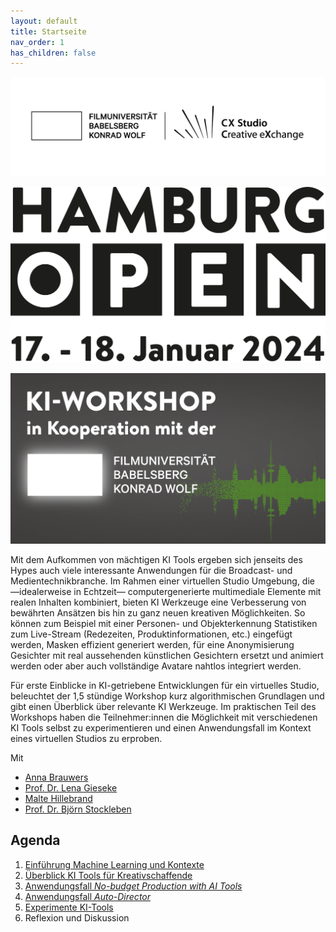 ```yaml
---
layout: default
title: Startseite
nav_order: 1
has_children: false
---
```



[![filmuni](./praesentationen/grundlagen/img/cx_filmuni_logo.png)](https://www.filmuniversitaet.de/filmuni/institute/cxstudio)
  
  

![op24_logo](img/op24_logo_datum_jpg_72dpi.jpg)
  
  
![op24_Klworksho](img/op24_Klworkshop_eTicket_Grafik_1035x561px_V2_RGB_DE.png)


Mit dem Aufkommen von mächtigen KI Tools ergeben sich jenseits des Hypes auch viele interessante Anwendungen für die Broadcast- und Medientechnikbranche. Im Rahmen einer virtuellen Studio Umgebung, die —idealerweise in Echtzeit— computergenerierte multimediale Elemente mit realen Inhalten kombiniert, bieten KI Werkzeuge eine Verbesserung von bewährten Ansätzen bis hin zu ganz neuen kreativen Möglichkeiten. So können zum Beispiel mit einer Personen- und Objekterkennung Statistiken zum Live-Stream (Redezeiten, Produktinformationen, etc.) eingefügt werden, Masken effizient generiert werden, für eine Anonymisierung Gesichter mit real aussehenden künstlichen Gesichtern ersetzt und animiert werden oder aber auch vollständige Avatare nahtlos integriert werden.
  
Für erste Einblicke in KI-getriebene Entwicklungen für ein virtuelles Studio, beleuchtet der 1,5 stündige Workshop kurz algorithmischen Grundlagen und gibt einen Überblick über relevante KI Werkzeuge. Im praktischen Teil des Workshops haben die Teilnehmer:innen die Möglichkeit mit verschiedenen KI Tools selbst zu experimentieren und einen Anwendungsfall im Kontext eines virtuellen Studios zu erproben.

Mit
* [Anna Brauwers](https://www.annabrauwers.de/)
* [Prof. Dr. Lena Gieseke](https://www.filmuniversitaet.de/portrait/person/lena-gieseke)
* [Malte Hillebrand](https://maltehillebrand.de/)
* [Prof. Dr. Björn Stockleben](https://www.filmuniversitaet.de/portrait/person/bjoern-stockleben)


## Agenda
1. [Einführung Machine Learning und Kontexte](./praesentationen/grundlagen/index.html)
2. [Überblick KI Tools für Kreativschaffende](https://docs.google.com/presentation/d/1XkgB9onH-g4bUVP1aYDOZ3JEGqBpxtHJCQAtnU6r84s/edit?usp=sharing)
3. [Anwendungsfall *No-budget Production with AI Tools*](./anwendungsfaelle/tutorial1.md)
4. [Anwendungsfall *Auto-Director*](./anwendungsfaelle/tutorial1.md)
5. [Experimente KI-Tools](./uebersicht/index.md)
6. Reflexion und Diskussion
